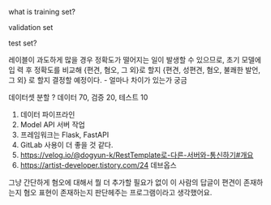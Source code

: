 what is training set?

validation set

test set?

레이블이 과도하게 많을 경우 정확도가 떨어지는 일이 발생할 수 있으므로, 초기 모델에 입
력 후 정확도를 비교해 {편견, 혐오, 그 외}로 할지 {편견, 성편견, 혐오, 불쾌한 발언, 그 외}
로 할지 결정할 예정이다. - 얼마나 차이가 있는가 궁금

데이터셋 분할 ?
데이터 70, 검증 20, 테스트 10

1. 데이터 파이프라인
2. Model API 서버 작업
3. 프레임워크는 Flask,
   FastAPI
4. GitLab 사용이 더 좋을 것 같다.
5. https://velog.io/@dogyun-k/RestTemplate로-다른-서버와-통신하기#개요
6. https://artist-developer.tistory.com/24
   데브옵스

그냥 간단하게 혐오에 대해서 뭘 더 추가할 필요가 없이 이 사람의 답글이 편견이 존재하는지 혐오 표현이 존재하는지 판단헤주는 프로그램이라고 생각했어요.
